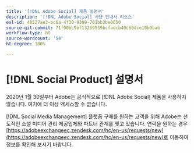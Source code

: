 ```yaml
---
title: '[!DNL Adobe Social] 제품 설명서'
description: '[!DNL Adobe Social] 사용 안내서 리소스'
exl-id: 48527ae3-bc6a-4f30-9309-701bb2be0650
source-git-commit: 71f90bc9bf13269539bcfadcb40c60dce10b0bab
workflow-type: ht
source-wordcount: '54'
ht-degree: 100%

---
```


# [!DNL Social Product] 설명서

2020년 1월 30일부터 Adobe는 공식적으로 [!DNL Adobe Social] 제품을 사용하지 않습니다. 여기에 더 이상 액세스할 수 없습니다.

[!DNL Social Media Management] 플랫폼 구매를 원하는 고객을 위해 Adobe는 선도적인 소셜 미디어 관리 제공업체와 파트너 관계를 맺고 있습니다. 연락을 원하는 경우 [https://adobeexchangeec.zendesk.com/hc/en-us/requests/new](https://adobeexchangeec.zendesk.com/hc/en-us/requests/new)로 이동하여 정보를 확인해 보시기 바랍니다.

